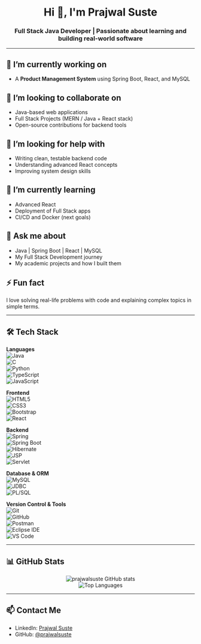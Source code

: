 <h1 align="center">Hi 👋, I'm Prajwal Suste</h1>
<h3 align="center">Full Stack Java Developer | Passionate about learning and building real-world software</h3>

---

## 🔭 I’m currently working on
- A **Product Management System** using Spring Boot, React, and MySQL

## 👯 I’m looking to collaborate on
- Java-based web applications
- Full Stack Projects (MERN / Java + React stack)
- Open-source contributions for backend tools

## 🤝 I’m looking for help with
- Writing clean, testable backend code
- Understanding advanced React concepts
- Improving system design skills

## 🌱 I’m currently learning
- Advanced React
- Deployment of Full Stack apps
- CI/CD and Docker (next goals)

## 💬 Ask me about
- Java | Spring Boot | React | MySQL
- My Full Stack Development journey
- My academic projects and how I built them

## ⚡ Fun fact
I love solving real-life problems with code and explaining complex topics in simple terms.

---

## 🛠️ Tech Stack

**Languages**  
![Java](https://img.shields.io/badge/Java-%23ED8B00.svg?style=flat&logo=openjdk&logoColor=white)  
![C](https://img.shields.io/badge/C-00599C?style=flat&logo=c&logoColor=white)  
![Python](https://img.shields.io/badge/Python-3670A0?style=flat&logo=python&logoColor=ffdd54)  
![TypeScript](https://img.shields.io/badge/TypeScript-007ACC?style=flat&logo=typescript&logoColor=white)  
![JavaScript](https://img.shields.io/badge/JavaScript-F7DF1E?style=flat&logo=javascript&logoColor=black)

**Frontend**  
![HTML5](https://img.shields.io/badge/HTML5-E34F26?style=flat&logo=html5&logoColor=white)  
![CSS3](https://img.shields.io/badge/CSS3-1572B6?style=flat&logo=css3&logoColor=white)  
![Bootstrap](https://img.shields.io/badge/Bootstrap-563D7C?style=flat&logo=bootstrap&logoColor=white)  
![React](https://img.shields.io/badge/React-20232A?style=flat&logo=react&logoColor=61DAFB)

**Backend**  
![Spring](https://img.shields.io/badge/Spring-6DB33F?style=flat&logo=spring&logoColor=white)  
![Spring Boot](https://img.shields.io/badge/Spring%20Boot-6DB33F?style=flat&logo=spring-boot&logoColor=white)  
![Hibernate](https://img.shields.io/badge/Hibernate-59666C?style=flat&logo=hibernate&logoColor=white)  
![JSP](https://img.shields.io/badge/JSP-007396?style=flat&logo=java&logoColor=white)  
![Servlet](https://img.shields.io/badge/Servlet-007396?style=flat&logo=java&logoColor=white)

**Database & ORM**  
![MySQL](https://img.shields.io/badge/MySQL-00000F?style=flat&logo=mysql&logoColor=white)  
![JDBC](https://img.shields.io/badge/JDBC-007396?style=flat&logo=java&logoColor=white)  
![PL/SQL](https://img.shields.io/badge/PLSQL-F80000?style=flat&logo=oracle&logoColor=white)

**Version Control & Tools**  
![Git](https://img.shields.io/badge/Git-F05032?style=flat&logo=git&logoColor=white)  
![GitHub](https://img.shields.io/badge/GitHub-181717?style=flat&logo=github&logoColor=white)  
![Postman](https://img.shields.io/badge/Postman-FF6C37?style=flat&logo=postman&logoColor=white)  
![Eclipse IDE](https://img.shields.io/badge/Eclipse-2C2255?style=flat&logo=eclipse&logoColor=white)  
![VS Code](https://img.shields.io/badge/VSCode-007ACC?style=flat&logo=visual-studio-code&logoColor=white)

---

## 📊 GitHub Stats
<p align="center">
  <img src="https://github-readme-stats.vercel.app/api?username=prajwalsuste&show_icons=true&theme=radical" alt="prajwalsuste GitHub stats" />
  <br/>
  <img src="https://github-readme-stats.vercel.app/api/top-langs/?username=prajwalsuste&layout=compact&theme=radical" alt="Top Languages" />
</p>

---

## 📫 Contact Me
- LinkedIn: [Prajwal Suste](https://www.linkedin.com/in/prajwal-suste)
- GitHub: [@prajwalsuste](https://github.com/prajwalsuste)

